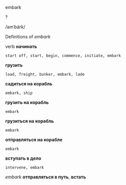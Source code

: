 embark

?

/əmˈbärk/

Definitions of _embark_

verb
**начинать**

    start off, start, begin, commence, initiate, embark
**грузить**

    load, freight, bunker, embark, lade
**садиться на корабль**

    embark, ship
**грузить на корабль**

    embark
**грузиться на корабль**

    embark
**отправляться на корабле**

    embark
**вступать в дело**

    intervene, embark

_embark_
**отправляться в путь**, **встать**